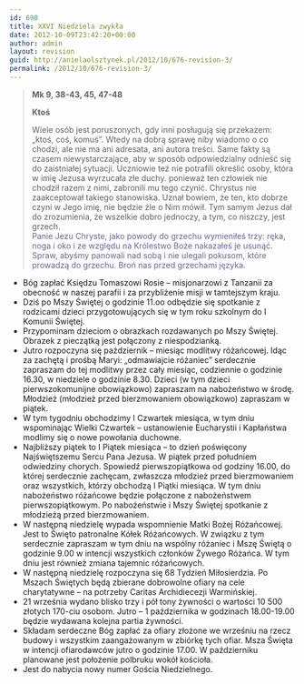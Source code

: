 ```yaml
---
id: 690
title: XXVI Niedziela zwykła
date: 2012-10-09T23:42:20+00:00
author: admin
layout: revision
guid: http://anielaolsztynek.pl/2012/10/676-revision-3/
permalink: /2012/10/676-revision-3/
---
```

> **Mk 9, 38-43, 45, 47-48**
> 
> **Ktoś**
> 
> Wiele osób jest poruszonych, gdy inni posługują się przekazem: &#8222;ktoś, coś, komuś&#8221;. Wtedy na dobrą sprawę niby wiadomo o co chodzi, ale nie ma ani adresata, ani autora treści. Same fakty są czasem niewystarczające, aby w sposób odpowiedzialny odnieść się do zaistniałej sytuacji. Uczniowie też nie potrafili określić osoby, która w imię Jezusa wyrzucała złe duchy. ponieważ ten człowiek nie chodził razem z nimi, zabronili mu tego czynić. Chrystus nie zaakceptował takiego stanowiska. Uznał bowiem, że ten, kto dobrze czyni w Jego imię, nie będzie źle o Nim mówił. Tym samym Jezus dał do zrozumienia, że wszelkie dobro jednoczy, a tym, co niszczy, jest grzech.  
> <span style="color: #666699;">Panie Jezu Chryste, jako powody do grzechu wymieniłeś trzy: ręka, noga i oko i ze względu na Królestwo Boże nakazałeś je usunąć. Spraw, abyśmy panowali nad sobą i nie ulegali pokusom, które prowadzą do grzechu. Broń nas przed grzechami języka.</span>

  * Bóg zapłać Księdzu Tomaszowi Rosie &#8211; misjonarzowi z Tanzanii za obecność w naszej parafii i za przybliżenie misji w tamtejszym kraju.
  * Dziś po Mszy Świętej o godzinie 11.oo odbędzie się spotkanie z rodzicami dzieci przygotowujących się w tym roku szkolnym do I Komunii Świętej.
  * Przypominam dzieciom o obrazkach rozdawanych po Mszy Świętej. Obrazek z pieczątką jest połączony z niespodzianką.
  * Jutro rozpoczyna się październik &#8211; miesiąc modlitwy różańcowej. Idąc za zachętą i prośbą Maryi: &#8222;odmawiajcie różaniec&#8221; serdecznie zapraszam do tej modlitwy przez cały miesiąc, codziennie o godzinie 16.30, w niedziele o godzinie 8.30. Dzieci (w tym dzieci pierwszokomunijne obowiązkowo) zapraszam na nabożeństwo w środę. Młodzież (młodzież przed bierzmowaniem obowiązkowo) zapraszam w piątek.
  * W tym tygodniu obchodzimy I Czwartek miesiąca, w tym dniu wspominając Wielki Czwartek &#8211; ustanowienie Eucharystii i Kapłaństwa modlimy się o nowe powołania duchowne.
  * Najbliższy piątek to I Piątek miesiąca &#8211; to dzień poświęcony Najświętszemu Sercu Pana Jezusa. W piątek przed południem odwiedziny chorych. Spowiedź pierwszopiątkowa od godziny 16.00, do której serdecznie zachęcam, zwłaszcza młodzież przed bierzmowaniem oraz wszystkich, którzy obchodzą I Piątki miesiąca. W tym dniu nabożeństwo różańcowe będzie połączone z nabożeństwem pierwszopiątkowym. Po nabożeństwie i Mszy Świętej spotkanie z młodzieżą przed bierzmowaniem.
  * W następną niedzielę wypada wspomnienie Matki Bożej Różańcowej. Jest to Święto patronalne Kółek Różańcowych. W związku z tym serdecznie zapraszam w tym dniu na wspólny różaniec i Mszę Świętą o godzinie 9.00 w intencji wszystkich członków Żywego Różańca. W tym dniu jest również zmiana tajemnic różańcowych.
  * W następną niedzielę rozpoczyna się 68 Tydzień Miłosierdzia. Po Mszach Świętych będą zbierane dobrowolne ofiary na cele charytatywne &#8211; na potrzeby Caritas Archidiecezji Warmińskiej.
  * 21 września wydano blisko trzy i pół tony żywności o wartości 10 500 złotych 170-ciu osobom. Jutro &#8211; 1 października w godzinach 18.00-19.00 będzie wydawana kolejna partia żywności.
  * Składam serdeczne Bóg zapłać za ofiary złożone we wrześniu na rzecz budowy i wszystkim zaangażowanym w zbiórkę tych ofiar. Msza Święta w intencji ofiarodawców jutro o godzinie 17.00. W październiku planowane jest położenie polbruku wokół kościoła.
  * Jest do nabycia nowy numer Gościa Niedzielnego.
